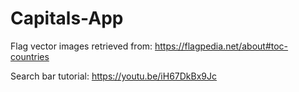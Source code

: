 # Capitals-App

Flag vector images retrieved from:
https://flagpedia.net/about#toc-countries

Search bar tutorial:
https://youtu.be/iH67DkBx9Jc
